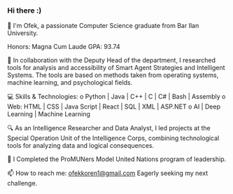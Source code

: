 ### Hi there :)

<!--
**ofekkoren/ofekkoren** is a ✨ _special_ ✨ repository because its `README.md` (this file) appears on your GitHub profile.

Here are some ideas to get you started:

- 🔭 I’m currently working on ...
- 🌱 I’m currently learning ...
- 👯 I’m looking to collaborate on ...
- 🤔 I’m looking for help with ...
- 💬 Ask me about ...
- 📫 How to reach me: ...
- 😄 Pronouns: ...
- ⚡ Fun fact: ...
-->


👋 I'm Ofek, a passionate Computer Science graduate from Bar Ilan University.

Honors: Magna Cum Laude
GPA: 93.74

🔬  In collaboration with the Deputy Head of the department, I researched tools for analysis and accessibility of Smart Agent Strategies and Intelligent Systems. The tools are based on methods taken from operating systems, machine learning, and psychological fields.

💻 Skills & Technologies:
o	Python | Java | C++ | C | C# | Bash | Assembly
o	Web: HTML | CSS | Java Script | React | SQL | XML | ASP.NET
o	AI | Deep Learning | Machine Learning

🔍 As an Intelligence Researcher and Data Analyst, I led projects at the Special Operation Unit of the Intelligence Corps, combining technological tools for analyzing data and logical consequences.

🤝 I Completed the ProMUNers Model United Nations program of leadership.

📫 How to reach me: ofekkoren1@gmail.com
Eagerly seeking my next challenge.
